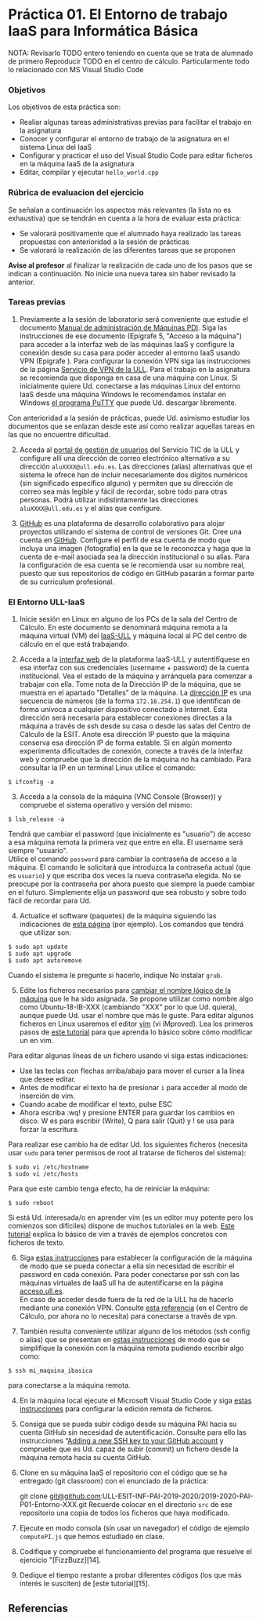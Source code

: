 # Práctica 01. El Entorno de trabajo IaaS para Informática Básica


NOTA: Revisarlo TODO entero teniendo en cuenta que se trata de alumnado de primero
      Reproducir TODO en el centro de cálculo. Particularmente todo lo relacionado con MS Visual Studio Code


### Objetivos

Los objetivos de esta práctica son:

* Realiar algunas tareas administrativas previas para facilitar el trabajo en la asignatura 
* Conocer y configurar el entorno de trabajo de la asignatura en el sistema Linux del IaaS 
* Configurar y practicar el uso del Visual Studio Code para editar ficheros en la máquina IaaS de la asignatura
* Editar, compilar y ejecutar `hello_world.cpp`

### Rúbrica de evaluacion del ejercicio
Se señalan a continuación los aspectos más relevantes (la lista no es exhaustiva)
que se tendrán en cuenta a la hora de evaluar esta práctica:
* Se valorará positivamente que el alumnado haya realizado las tareas propuestas con anterioridad a la sesión de prácticas
* Se valorará la realización de las diferentes tareas que se proponen

**Avise al profesor** al finalizar la realización de cada uno de los pasos que se indican a continuación. No inicie una nueva tarea sin haber revisado la anterior.

### Tareas previas
1. Previamente a la sesión de laboratorio será conveniente que estudie el documento 
[Manual de administración de Máquinas PDI](https://docs.google.com/document/d/1nj-dxu7LXrNhj3ewCdfaPSc8OV4e_TYpGTQdK78YExY/edit).
Siga las instrucciones de ese documento (Epígrafe 5, "Acceso a la máquina") para acceder a la interfaz web de las máquinas IaaS y configure la
conexión desde su casa para poder acceder al entorno IaaS usando VPN (Epígrafe ).
Para configurar la conexión VPN siga las instrucciones de la página [Servicio de VPN de la ULL](https://www.ull.es/servicios/stic/2016/05/10/servicio-de-vpn-de-la-ull/).
Para el trabajo en la asignatura se recomienda que disponga en casa de una máquina con Linux.
Si inicialmente quiere Ud. conectarse a las máquinas Linux del entorno IaaS desde una máquina Windows le
recomendamos instalar en Windows [el programa PuTTY](https://www.putty.org/) que puede Ud. descargar
libremente.

Con anterioridad a la sesión de prácticas, puede Ud. asimismo estudiar los documentos que se enlazan desde
este así como realizar aquellas tareas en las que no encuentre dificultad.

2. Acceda al [portal de gestión de usuarios](https://usuarios.ull.es/autogestion/cambio_alias/)
del Servicio TIC de la ULL y configure allí una dirección de correo electrónico alternativa a su dirección
`aluXXXX@ull.edu.es`.
Las direcciones (alias) alternativas que el sistema le ofrece han de incluir necesariamente dos dígitos
numéricos (sin significado específico alguno) y permiten que su dirección de correo sea más legible y fácil de
recordar, sobre todo para otras personas.
Podrá utilizar indistintamente las direcciones `aluXXXX@ull.edu.es` y el alias que configure.

3. [GitHub](https://github.com/) es una plataforma de desarrollo colaborativo para alojar proyectos utilizando el sistema de control de versiones Git.
Cree una cuenta en [GitHub](https://github.com/join?ref_cta=Sign+up&ref_loc=header+logged+out&ref_page=%2F&source=header-home). 
Configure el perfil de esa cuenta de modo que incluya una imagen (fotografía) en la que se le reconozca y haga que la cuenta de e-mail asociada sea la dirección institucional o su alias.
Para la configuración de esa cuenta se le recomienda usar su nombre real, puesto que sus repositorios de código en GitHub
pasarán a formar parte de su curriculum profesional.

### El Entorno ULL-IaaS
1. Inicie sesión en Linux en alguno de los PCs de la sala del Centro de Cálculo. 
En este documento se denominará máquina remota a la máquina virtual (VM) del [IaaS-ULL](https://www.ull.es/servicios/stic/2015/10/27/nuevo-servicio-iaas/) 
y máquina local al PC del centro de cálculo en el que está trabajando.

2. Acceda a la [interfaz web](https://iaas.ull.es/ovirt-engine/sso/login.html) 
de la plataforma IaaS-ULL y autentifíquese en esa interfaz con sus credenciales (username + password) de la cuenta institucional. 
Vea el estado de la máquina y arránquela para comenzar a trabajar con ella.
Tome nota de la Dirección IP de la máquina, que se muestra en el apartado "Detalles" de la máquina.
La [dirección IP](https://en.wikipedia.org/wiki/IP_address) es una secuencia de números (de la forma `172.16.254.1`) que identifican de forma unívoca a cualquier dispositivo conectado a Internet.
Esta dirección será necesaria para establecer conexiones directas a la máquina a través de ssh desde su casa o desde las salas del Centro de Cálculo de la ESIT. 
Anote esa dirección IP puesto que la máquina conserva esa dirección IP de forma estable. 
Si en algún momento experimenta dificultades de conexión, conecte a través de la interfaz web y compruebe que
la dirección de la máquina no ha cambiado.
Para consultar la IP en un terminal Linux utilice el comando:
```
$ ifconfig -a
```

3. Acceda a la consola de la máquina (VNC Console (Browser)) y compruebe el sistema operativo y versión del mismo:
```
$ lsb_release -a
```
Tendrá que cambiar el password (que inicialmente es "usuario") de acceso a esa máquina remota la primera vez que entre en ella. 
El username será siempre "usuario".  
Utilice el comando `password` para cambiar la contraseña de acceso a la máquina.
El comando le solicitará que introduzca la contraseña actual (que es `usuario`) y que escriba dos veces la
nueva contraseña elegida.
No se preocupe por la contraseña por ahora puesto que siempre la puede cambiar en el futuro.
Simplemente elija un password que sea robusto y sobre todo fácil de recordar para Ud.

4. Actualice el software (paquetes) de la máquina siguiendo las indicaciones de [esta página](https://linuxconfig.org/how-to-update-ubuntu-packages-on-18-04-bionic-beaver-linux) (por ejemplo).
Los comandos que tendrá que utilizar son:
```
$ sudo apt update
$ sudo apt upgrade
$ sudo apt autoremove
```
Cuando el sistema le pregunte si hacerlo, indique No instalar `grub`.

5. Edite los ficheros necesarios para [cambiar el nombre lógico de la máquina](https://askubuntu.com/questions/9540/how-do-i-change-the-computer-name) que le ha sido asignada. 
Se propone utilizar como nombre algo como Ubuntu-18-IB-XXX (cambiando "XXX" por lo que Ud. quiera), aunque puede Ud. usar el nombre que más le guste.
Para editar algunos ficheros en Linux usaremos el editor [vim]() (vi iMproved).
Lea los primeros pasos de [este tutorial](https://blog.desdelinux.net/usando-vim-tutorial-basico/)  para que
aprenda lo básico sobre cómo modificar un en vim.

Para editar algunas líneas de un fichero usando vi siga estas indicaciones:
* Use las teclas con flechas arriba/abajo para mover el cursor a la línea que desee editar.
* Antes de modificar el texto ha de presionar `i` para acceder al modo de inserción de vim.
* Cuando acabe de modificar el texto, pulse ESC
* Ahora escriba :wq! y presione ENTER para guardar los cambios en disco. W es para escribir (Write), Q para salir (Quit) y ! se usa para forzar la escritura.

Para realizar ese cambio ha de editar Ud. los siguientes ficheros (necesita usar `sudo` para tener permisos de
root al tratarse de ficheros del sistema):
```
$ sudo vi /etc/hostname
$ sudo vi /etc/hosts
```
	
Para que este cambio tenga efecto, ha de reiniciar la máquina:
```
$ sudo reboot
```

Si está Ud. interesada/o en aprender vim (es un editor muy potente pero los comienzos son difíciles) dispone
de muchos tutoriales en la web. 
[Este tutorial](https://github.com/Izaird/Vim-primeros-pasos) explica lo básico de vim a través de ejemplos concretos con ficheros de texto.

6. Siga [estas instrucciones](http://www.linuxproblem.org/art_9.html) 
para establecer la configuración de la máquina de modo que se pueda conectar a ella sin necesidad de escribir el password en cada conexión. 
Para poder conectarse por ssh con las máquinas virtuales de IaaS ull ha de autentificarse en la página [acceso.ull.es](acceso.ull.es).  
En caso de acceder desde fuera de la red de la ULL ha de hacerlo mediante una conexión VPN. 
Consulte [esta referencia](https://www.ull.es/servicios/stic/2016/05/10/servicio-de-vpn-de-la-ull/) 
(en el Centro de Cálculo, por ahora no lo necesita) para conectarse a través de vpn.

7. También resulta conveniente utilizar alguno de los métodos (ssh config o alias) que se presentan en 
[estas instrucciones](https://scotch.io/tutorials/how-to-create-an-ssh-shortcut) 
de modo que se simplifique la conexión con la máquina remota pudiendo escribir algo como:
```
$ ssh mi_maquina_ibasica
```
para conectarse a la máquina remota.

4. En la máquina local ejecute el Microsoft Visual Studio Code y siga [estas instrucciones](https://code.visualstudio.com/docs/remote/ssh)
para configurar la edición remota de ficheros.

9. Consiga que se pueda subir código desde su máquina PAI hacia su cuenta GitHub sin necesidad de autentificación. Consulte para ello las instrucciones “[Adding a new SSH key to your GitHub account][10] y compruebe que es Ud. capaz de subir (commit) un fichero desde la máquina remota hacia su cuenta GitHub.

10. Clone en su máquina IaaS el repositorio con el código que se ha entregado (git classroom) con el enunciado de la práctica:

    git clone git@github.com:ULL-ESIT-INF-PAI-2019-2020/2019-2020-PAI-P01-Entorno-XXX.git
Recuerde colocar en el directorio `src` de ese repositorio una copia de todos los ficheros que haya modificado.
 
13. Ejecute en modo consola (sin usar un navegador) el código de ejemplo `computePI.js` que hemos estudiado en clase.
14. Codifique y compruebe el funcionamiento del programa que resuelve el ejercicio "[FizzBuzz][14].
15. Dedique el tiempo restante a probar diferentes códigos (los que más interés le susciten) de [este tutorial][15].

## Referencias
[8]: https://scotch.io/tutorials/how-to-create-an-ssh-shortcut "How to Create an SSH Shortcut"
[10]: https://help.github.com/en/enterprise/2.15/user/articles/adding-a-new-ssh-key-to-your-github-account 	"Adding a new SSH key to your GitHub account"
